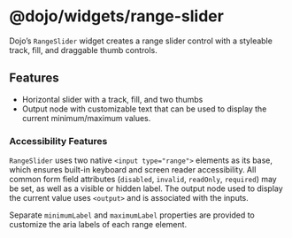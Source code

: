 <span class="citation" data-cites="dojo/widgets/range-slider">@dojo/widgets/range-slider</span>
===============================================================================================

Dojo’s `RangeSlider` widget creates a range slider control with a styleable track, fill, and draggable thumb controls.

Features
--------

-   Horizontal slider with a track, fill, and two thumbs
-   Output node with customizable text that can be used to display the current minimum/maximum values.

### Accessibility Features

`RangeSlider` uses two native `<input type="range">` elements as its base, which ensures built-in keyboard and screen reader accessibility. All common form field attributes (`disabled`, `invalid`, `readOnly`, `required`) may be set, as well as a visible or hidden label. The output node used to display the current value uses `<output>` and is associated with the inputs.

Separate `minimumLabel` and `maximumLabel` properties are provided to customize the aria labels of each range element.
